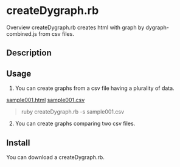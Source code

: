 createDygraph.rb
====

Overview
createDygraph.rb creates html with graph by dygraph-combined.js from csv files.

## Description

## Usage
1. You can create graphs from a csv file having a plurality of data.

[sample001.html](./sample/sample001.html)
[sample001.csv](./sample/sample001.csv)

> ruby createDygraph.rb -s sample001.csv

2. You can create graphs comparing two csv files.

## Install
You can download a createDygraph.rb.

